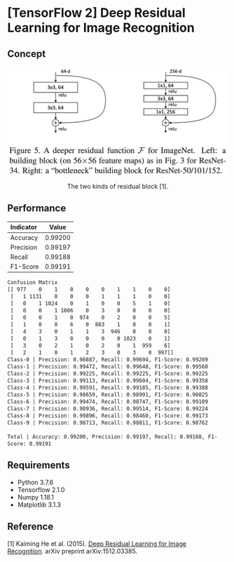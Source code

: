 [TensorFlow 2] Deep Residual Learning for Image Recognition
=====

## Concept
<div align="center">
  <img src="./figures/resnet.png" width="600">  
  <p>The two kinds of residual block [1].</p>
</div>

## Performance

|Indicator|Value|
|:---|:---:|
|Accuracy|0.99200|
|Precision|0.99197|
|Recall|0.99188|
|F1-Score|0.99191|

```
Confusion Matrix
[[ 977    0    1    0    0    0    1    1    0    0]
 [   1 1131    0    0    0    1    1    1    0    0]
 [   0    1 1024    0    1    0    0    5    1    0]
 [   0    0    1 1006    0    3    0    0    0    0]
 [   0    0    1    0  974    0    2    0    0    5]
 [   1    0    0    6    0  883    1    0    0    1]
 [   4    3    0    1    1    3  946    0    0    0]
 [   0    1    3    0    0    0    0 1023    0    1]
 [   3    0    2    1    0    2    0    1  959    6]
 [   2    1    0    1    2    3    0    3    0  997]]
Class-0 | Precision: 0.98887, Recall: 0.99694, F1-Score: 0.99289
Class-1 | Precision: 0.99472, Recall: 0.99648, F1-Score: 0.99560
Class-2 | Precision: 0.99225, Recall: 0.99225, F1-Score: 0.99225
Class-3 | Precision: 0.99113, Recall: 0.99604, F1-Score: 0.99358
Class-4 | Precision: 0.99591, Recall: 0.99185, F1-Score: 0.99388
Class-5 | Precision: 0.98659, Recall: 0.98991, F1-Score: 0.98825
Class-6 | Precision: 0.99474, Recall: 0.98747, F1-Score: 0.99109
Class-7 | Precision: 0.98936, Recall: 0.99514, F1-Score: 0.99224
Class-8 | Precision: 0.99896, Recall: 0.98460, F1-Score: 0.99173
Class-9 | Precision: 0.98713, Recall: 0.98811, F1-Score: 0.98762

Total | Accuracy: 0.99200, Precision: 0.99197, Recall: 0.99188, F1-Score: 0.99191
```

## Requirements
* Python 3.7.6  
* Tensorflow 2.1.0  
* Numpy 1.18.1  
* Matplotlib 3.1.3  

## Reference
[1] Kaiming He et al. (2015). <a href="https://arxiv.org/abs/1512.03385">Deep Residual Learning for Image Recognition</a>. arXiv preprint arXiv:1512.03385.
